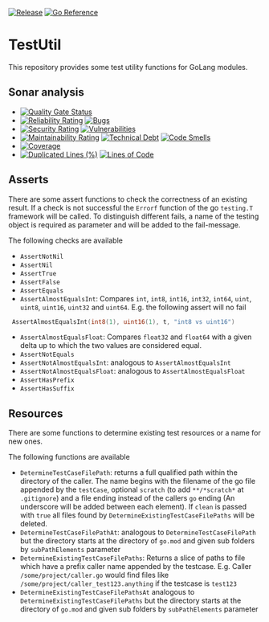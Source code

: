 [![Release](https://github.com/Ma-Vin/testutil-go/actions/workflows/go-release.yaml/badge.svg?branch=release%2Fv1.0.0)](https://github.com/Ma-Vin/testutil-go/actions/workflows/go-release.yaml)
[![Go Reference](https://pkg.go.dev/badge/github.com/ma-vin/testutil-go.svg)](https://pkg.go.dev/github.com/ma-vin/testutil-go)

# TestUtil

This repository provides some test utility functions for GoLang modules.

## Sonar analysis

* [![Quality Gate Status](https://sonarcloud.io/api/project_badges/measure?project=ma-vin%3Atestutil-go&metric=alert_status&branch=release%2Fv1.0.0)](https://sonarcloud.io/summary/new_code?id=ma-vin%3Atestutil-go&branch=release%2Fv1.0.0)
* [![Reliability Rating](https://sonarcloud.io/api/project_badges/measure?project=ma-vin%3Atestutil-go&metric=reliability_rating&branch=release%2Fv1.0.0)](https://sonarcloud.io/summary/new_code?id=ma-vin%3Atestutil-go&branch=release%2Fv1.0.0)  [![Bugs](https://sonarcloud.io/api/project_badges/measure?project=ma-vin%3Atestutil-go&metric=bugs&branch=release%2Fv1.0.0)](https://sonarcloud.io/summary/new_code?id=ma-vin%3Atestutil-go&branch=release%2Fv1.0.0)
* [![Security Rating](https://sonarcloud.io/api/project_badges/measure?project=ma-vin%3Atestutil-go&metric=security_rating&branch=release%2Fv1.0.0)](https://sonarcloud.io/summary/new_code?id=ma-vin%3Atestutil-go&branch=release%2Fv1.0.0)  [![Vulnerabilities](https://sonarcloud.io/api/project_badges/measure?project=ma-vin%3Atestutil-go&metric=vulnerabilities&branch=release%2Fv1.0.0)](https://sonarcloud.io/summary/new_code?id=ma-vin%3Atestutil-go&branch=release%2Fv1.0.0)
* [![Maintainability Rating](https://sonarcloud.io/api/project_badges/measure?project=ma-vin%3Atestutil-go&metric=sqale_rating&branch=release%2Fv1.0.0)](https://sonarcloud.io/summary/new_code?id=ma-vin%3Atestutil-go&branch=release%2Fv1.0.0)  [![Technical Debt](https://sonarcloud.io/api/project_badges/measure?project=ma-vin%3Atestutil-go&metric=sqale_index&branch=release%2Fv1.0.0)](https://sonarcloud.io/summary/new_code?id=ma-vin%3Atestutil-go&branch=release%2Fv1.0.0)  [![Code Smells](https://sonarcloud.io/api/project_badges/measure?project=ma-vin%3Atestutil-go&metric=code_smells&branch=release%2Fv1.0.0)](https://sonarcloud.io/summary/new_code?id=ma-vin%3Atestutil-go&branch=release%2Fv1.0.0)
* [![Coverage](https://sonarcloud.io/api/project_badges/measure?project=ma-vin%3Atestutil-go&metric=coverage&branch=release%2Fv1.0.0)](https://sonarcloud.io/summary/new_code?id=ma-vin%3Atestutil-go&branch=release%2Fv1.0.0)
* [![Duplicated Lines (%)](https://sonarcloud.io/api/project_badges/measure?project=ma-vin%3Atestutil-go&metric=duplicated_lines_density&branch=release%2Fv1.0.0)](https://sonarcloud.io/summary/new_code?id=ma-vin%3Atestutil-go&branch=release%2Fv1.0.0)  [![Lines of Code](https://sonarcloud.io/api/project_badges/measure?project=ma-vin%3Atestutil-go&metric=ncloc&branch=release%2Fv1.0.0)](https://sonarcloud.io/summary/new_code?id=ma-vin%3Atestutil-go&branch=release%2Fv1.0.0)

## Asserts

There are some assert functions to check the correctness of an existing result. If a check is not successful the `Errorf` function of the go `testing.T` framework will be called. To distinguish different fails, a name of the testing object is required as parameter and will be added to the fail-message.

The following checks are available

* `AssertNotNil`
* `AssertNil`
* `AssertTrue`
* `AssertFalse`
* `AssertEquals`
* `AssertAlmostEqualsInt`: Compares `int`, `int8`, `int16`, `int32`, `int64`, `uint`, `uint8`, `uint16`, `uint32` and `uint64`. E.g. the following assert will no fail

``` Go
 AssertAlmostEqualsInt(int8(1), uint16(1), t, "int8 vs uint16")
```

* `AssertAlmostEqualsFloat`: Compares `float32` and `float64` with a given delta up to which the two values are considered equal.
* `AssertNotEquals`
* `AssertNotAlmostEqualsInt`: analogous to `AssertAlmostEqualsInt`
* `AssertNotAlmostEqualsFloat`: analogous to `AssertAlmostEqualsFloat`
* `AssertHasPrefix`
* `AssertHasSuffix`

## Resources

There are some functions to determine existing test resources or a name for new ones.

The following functions are available

* `DetermineTestCaseFilePath`: returns a full qualified path within the directory of the caller. The name begins with the filename of the go file appended by the `testCase`, optional `scratch` (to add `**/*scratch*` at `.gitignore`) and a file ending instead of the callers `go` ending (An underscore will be added between each element). If `clean` is passed with `true` all files found by `DetermineExistingTestCaseFilePaths` will be deleted.
* `DetermineTestCaseFilePathAt`: analogous to `DetermineTestCaseFilePath` but the directory starts at the directory of `go.mod` and given sub folders by `subPathElements` parameter
* `DetermineExistingTestCaseFilePaths`: Returns a slice of paths to file which have a prefix caller name appended by the testcase. E.g. Caller `/some/project/caller.go` would find files like `/some/project/caller_test123.anything` if the testcase is `test123`
* `DetermineExistingTestCaseFilePathsAt` analogous to `DetermineExistingTestCaseFilePaths` but the directory starts at the directory of `go.mod` and given sub folders by `subPathElements` parameter
